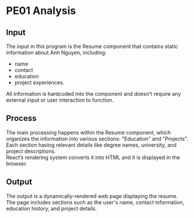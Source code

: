 # PE01 Analysis

## Input
The input in this program is the Resume component that contains static information about Anh Nguyen, including:
* name
* contact
* education
* project experiences. 

All information is hardcoded into the component and doesn't require any external input or user interaction to function.

## Process
The main processing happens within the Resume component, which organizes the information into various sections: "Education" and "Projects".  
Each section having relevant details like degree names, university, and project descriptions.   
React’s rendering system converts it into HTML and it is displayed in the browser.

## Output 
The output is a dynamically-rendered web page displaying the resume.   
The page includes sections such as the user's name, contact information, education history, and project details. 
